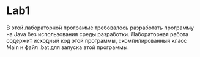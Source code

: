 # Lab1

В этой лабораторной программе требовалось разработать программу на Java без использования среды разработки.
Лабораторная работа содержит исходный код этой программы, скомпилированный класс Main и файл .bat для запуска этой программы.
